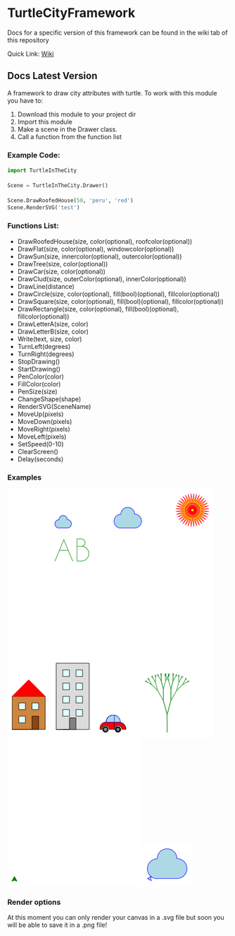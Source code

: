# TurtleCityFramework

Docs for a specific version of this framework can be found in the wiki tab of this repository

Quick Link: [Wiki](https://github.com/RafayelGardishyan/TurtleCityFramework/wiki)

## Docs Latest Version
A framework to draw city attributes with turtle.
To work with this module you have to:
1. Download this module to your project dir
2. Import this module
3. Make a scene in the Drawer class.
4. Call a function from the function list

### Example Code:
```python
import TurtleInTheCity

Scene = TurtleInTheCity.Drawer()

Scene.DrawRoofedHouse(50, 'peru', 'red')
Scene.RenderSVG('test')
```


### Functions List:
* DrawRoofedHouse(size, color(optional), roofcolor(optional))
* DrawFlat(size, color(optional), windowcolor(optional))
* DrawSun(size, innercolor(optional), outercolor(optional))
* DrawTree(size, color(optional))
* DrawCar(size, color(optional))
* DrawClud(size, outerColor(optional), innerColor(optional))
* DrawLine(distance)
* DrawCircle(size, color(optional), fill(bool)(optional), fillcolor(optional))
* DrawSquare(size, color(optional), fill(bool)(optional), fillcolor(optional))
* DrawRectangle(size, color(optional), fill(bool)(optional), fillcolor(optional))
* DrawLetterA(size, color)
* DrawLetterB(size, color)
* Write(text, size, color)
* TurnLeft(degrees)
* TurnRight(degrees)
* StopDrawing()
* StartDrawing()
* PenColor(color)
* FillColor(color)
* PenSize(size)
* ChangeShape(shape)
* RenderSVG(SceneName)
* MoveUp(pixels)
* MoveDown(pixels)
* MoveRight(pixels)
* MoveLeft(pixels)
* SetSpeed(0-10)
* ClearScreen()
* Delay(seconds)

### Examples
![alt text](https://github.com/RafayelGardishyan/TurtleCityFramework/blob/master/Example2.png)
![alt text](https://github.com/RafayelGardishyan/TurtleCityFramework/blob/master/Example.gif)
![alt text](https://github.com/RafayelGardishyan/TurtleCityFramework/blob/master/Test.png)

### Render options
At this moment you can only render your canvas in a .svg file but soon you will be able to save it in a .png file!
